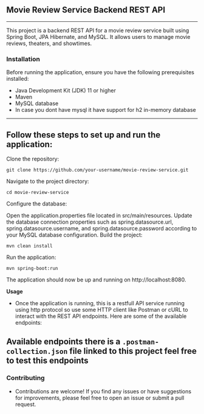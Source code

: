 ## Movie Review Service Backend REST API

 ---

This project is a backend REST API for a movie review service built using Spring Boot, JPA Hibernate, and MySQL. It allows users to manage movie reviews, theaters, and showtimes.

### Installation
Before running the application, ensure you have the following prerequisites installed:

- Java Development Kit (JDK) 11 or higher
- Maven
- MySQL database
- In case you dont have mysql it have support for h2 in-memory database
---
Follow these steps to set up and run the application:
---
Clone the repository:

~~~
git clone https://github.com/your-username/movie-review-service.git
~~~
Navigate to the project directory:

~~~
cd movie-review-service
~~~
Configure the database:

Open the application.properties file located in src/main/resources.
Update the database connection properties such as spring.datasource.url, spring.datasource.username, and spring.datasource.password according to your MySQL database configuration.
Build the project:

~~~
mvn clean install
~~~
Run the application:

~~~
mvn spring-boot:run
~~~
The application should now be up and running on http://localhost:8080.

**Usage**
- Once the application is running, this is a restfull API service running using http protocol so use some HTTP client like Postman or cURL to interact with the REST API endpoints. 
Here are some of the available endpoints:

**Available endpoints**
 there is a ```.postman-collection.json``` file linked to this project feel free to test this endpoints
---
### Contributing
- Contributions are welcome! If you find any issues or have suggestions for improvements, please feel free to open an issue or submit a pull request.
